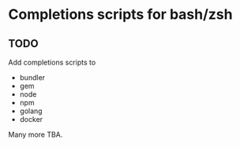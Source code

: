 # Completions scripts for bash/zsh

## TODO

Add completions scripts to

* bundler
* gem
* node
* npm
* golang
* docker

Many more TBA.
